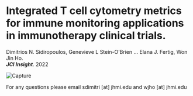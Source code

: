 # Integrated T cell cytometry metrics for immune monitoring applications in immunotherapy clinical trials.

Dimitrios N. Sidiropoulos, Genevieve L Stein-O’Brien ... Elana J. Fertig, Won Jin Ho. 	
***JCI Insight***. 2022

![Capture](https://user-images.githubusercontent.com/22621258/178775206-1fe357d6-d12d-4841-816e-9cff57ff95da.JPG)


For any questions please email sdimitri [at] jhmi.edu and wjho [at] jhmi.edu 

